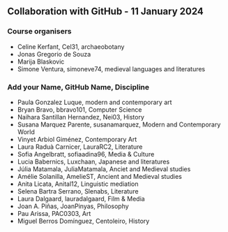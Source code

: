 ## Collaboration with GitHub - 11 January 2024

### Course organisers
* Celine Kerfant, Cel31, archaeobotany
* Jonas Gregorio de Souza
* Marija Blaskovic
* Simone Ventura, simoneve74, medieval languages and literatures

### Add your Name, GitHub Name, Discipline

* Paula Gonzalez Luque, modern and contemporary art
* Bryan Bravo, bbravo101, Computer Science
* Naihara Santillan Hernandez, Nei03, History
* Susana Marquez Parente, susanamarquez, Modern and Contemporary World
* Vinyet Arbiol Giménez, Contemporary Art
* Laura Raduà Carnicer, LauraRC2, Literature
* Sofia Angelbratt, sofiaadina96, Media & Culture
* Lucia Babernics,  Luxchaan,  Japanese and literatures 
* Júlia Matamala, JuliaMatamala, Anciet and Medieval studies
* Amélie Solanilla, AmelieST, Ancient and Medieval studies
* Anita Licata, Anital12, Linguistic mediation
* Selena Bartra Serrano, Slenabs, Literature
* Laura Dalgaard, lauradalgaard, Film & Media 
* Joan A. Piñas, JoanPinyas, Philosophy
* Pau Arissa, PAC0303, Art
* Miguel Berros Domínguez, Centoleiro, History

